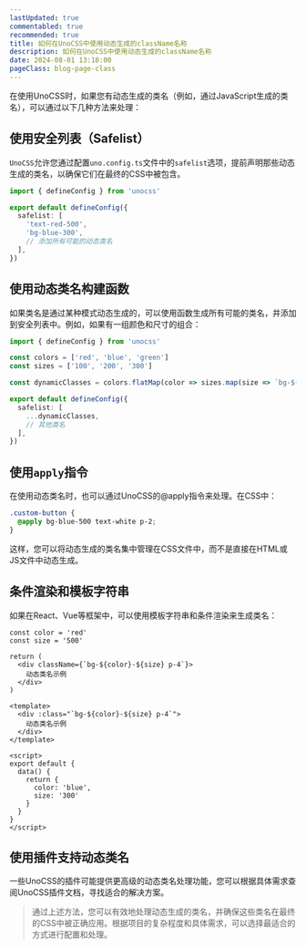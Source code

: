 ```yaml
---
lastUpdated: true
commentabled: true
recommended: true
title: 如何在UnoCSS中使用动态生成的className名称
description: 如何在UnoCSS中使用动态生成的className名称
date: 2024-08-01 13:18:00
pageClass: blog-page-class
---
```


在使用UnoCSS时，如果您有动态生成的类名（例如，通过JavaScript生成的类名），可以通过以下几种方法来处理：

## 使用安全列表（Safelist） ##

`UnoCSS`允许您通过配置`uno.config.ts`文件中的`safelist`选项，提前声明那些动态生成的类名，以确保它们在最终的CSS中被包含。

```typescript
import { defineConfig } from 'unocss'

export default defineConfig({
  safelist: [
    'text-red-500',
    'bg-blue-300',
    // 添加所有可能的动态类名
  ],
})
```

## 使用动态类名构建函数 ##

如果类名是通过某种模式动态生成的，可以使用函数生成所有可能的类名，并添加到安全列表中。例如，如果有一组颜色和尺寸的组合：

```typescript
import { defineConfig } from 'unocss'

const colors = ['red', 'blue', 'green']
const sizes = ['100', '200', '300']

const dynamicClasses = colors.flatMap(color => sizes.map(size => `bg-${color}-${size}`))

export default defineConfig({
  safelist: [
    ...dynamicClasses,
    // 其他类名
  ],
})
```

## 使用`apply`指令 ##

在使用动态类名时，也可以通过UnoCSS的@apply指令来处理。在CSS中：

```css
.custom-button {
  @apply bg-blue-500 text-white p-2;
}
```

这样，您可以将动态生成的类名集中管理在CSS文件中，而不是直接在HTML或JS文件中动态生成。

## 条件渲染和模板字符串 ##

如果在React、Vue等框架中，可以使用模板字符串和条件渲染来生成类名：

```react
const color = 'red'
const size = '500'

return (
  <div className={`bg-${color}-${size} p-4`}>
    动态类名示例
  </div>
)
```

```vue
<template>
  <div :class="`bg-${color}-${size} p-4`">
    动态类名示例
  </div>
</template>

<script>
export default {
  data() {
    return {
      color: 'blue',
      size: '300'
    }
  }
}
</script>
```

## 使用插件支持动态类名 ##

一些UnoCSS的插件可能提供更高级的动态类名处理功能，您可以根据具体需求查阅UnoCSS插件文档，寻找适合的解决方案。

> 通过上述方法，您可以有效地处理动态生成的类名，并确保这些类名在最终的CSS中被正确应用。根据项目的复杂程度和具体需求，可以选择最适合的方式进行配置和处理。
